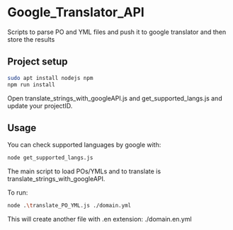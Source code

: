 # Google_Translator_API
Scripts to parse PO and YML files and push it to google translator and then store the results

## Project setup
```sh
sudo apt install nodejs npm
npm run install
```
Open translate_strings_with_googleAPI.js and get_supported_langs.js and update your projectID.

## Usage
You can check supported languages by google with:
```sh
node get_supported_langs.js
```

The main script to load POs/YMLs and to translate is translate_strings_with_googleAPI.

To run:
```sh
node .\translate_PO_YML.js ./domain.yml
```

This will create another file with .en extension: ./domain.en.yml 